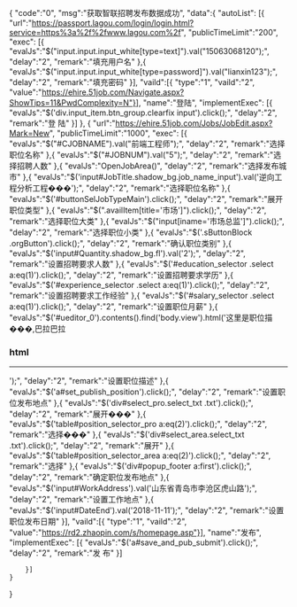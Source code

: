 {
	"code":"0",
	"msg":"获取智联招聘发布数据成功",
	"data":{
		"autoList":
		[{
			"url":"https://passport.lagou.com/login/login.html?service=https%3a%2f%2fwww.lagou.com%2f",
			"publicTimeLimit":"200",
			"exec":
			[{
				"evalJs":"$("input.input.input_white[type=text]").val("15063068120");",
				"delay":"2",
				"remark":"填充用户名"
			},{
				"evalJs":"$("input.input.input_white[type=password]").val("lianxin123");",
				"delay":"2",
				"remark":"填充密码"
			}],
			"vaild":[{
				"type":"1",
				"vaild":"2",
				"value":"https://ehire.51job.com/Navigate.aspx?ShowTips=11&PwdComplexity=N"}],
			"name":"登陆",
			"implementExec":
			[{
				"evalJs":"$('div.input_item.btn_group.clearfix input').click();",
				"delay":"2",
				"remark":"登 陆"
			}]
		},
		{
			"url":"https://ehire.51job.com/Jobs/JobEdit.aspx?Mark=New",
			"publicTimeLimit":"1000",
			"exec":
			[{
				"evalJs":"$("#CJOBNAME").val("前端工程师");",
				"delay":"2",
				"remark":"选择职位名称"
			},{
				"evalJs":"$("#JOBNUM").val("5");",
				"delay":"2",
				"remark":"选择招聘人数"
			},{
				"evalJs":"OpenJobArea()",
				"delay":"2",
				"remark":"选择发布城市"
			},{
				"evalJs":"$('input#JobTitle.shadow_bg.job_name_input').val('逆向工程分析工程��&#65533;');",
				"delay":"2",
				"remark":"选择职位名称"
			},{
				"evalJs":"$('#buttonSelJobTypeMain').click();",
				"delay":"2",
				"remark":"展开职位类型"
			},{
				"evalJs":"$(\".availItem[title='市场']\").click();",
				"delay":"2",
				"remark":"选择职位大类"
			},{
				"evalJs":"$(\"input[iname='市场总监']\").click();",
				"delay":"2",
				"remark":"选择职位小类"
			},{
				"evalJs":"$('.sButtonBlock .orgButton').click();",
				"delay":"2",
				"remark":"确认职位类别"
			},{
				"evalJs":"$('input#Quantity.shadow_bg.fl').val('2');",
				"delay":"2",
				"remark":"设置招聘要求人数"
			},{
				"evalJs":"$('#education_selector .select a:eq(1)').click();",
				"delay":"2",
				"remark":"设置招聘要求学历"
			},{
				"evalJs":"$('#experience_selector .select a:eq(1)').click();",
				"delay":"2",
				"remark":"设置招聘要求工作经验"
			},{
				"evalJs":"$('#salary_selector .select a:eq(1)').click();",
				"delay":"2",
				"remark":"设置职位月薪"
			},{
				"evalJs":"$('#ueditor_0').contents().find('body.view').html('这里是职位描��&#65533;,巴拉巴拉<h3>html</h3><hr>');",
				"delay":"2",
				"remark":"设置职位描述"
			},{
				"evalJs":"$('a#set_publish_position').click();",
				"delay":"2",
				"remark":"设置职位发布地点"
			},{
				"evalJs":"$('div#select_pro.select_txt .txt').click();",
				"delay":"2",
				"remark":"展开��&#65533;"
			},{
				"evalJs":"$('table#position_selector_pro a:eq(2)').click();",
				"delay":"2",
				"remark":"选择��&#65533;"
			},{
				"evalJs":"$('div#select_area.select_txt .txt').click();",
				"delay":"2",
				"remark":"展开"
			},{
				"evalJs":"$('table#position_selector_area a:eq(2)').click();",
				"delay":"2",
				"remark":"选择"
			},{
				"evalJs":"$('div#popup_footer a:first').click();",
				"delay":"2",
				"remark":"确定职位发布地点"
			},{
				"evalJs":"$('input#WorkAddress').val('山东省青岛市李沧区虎山路');",
				"delay":"2",
				"remark":"设置工作地点"
			},{
				"evalJs":"$('input#DateEnd').val('2018-11-11');",
				"delay":"2",
				"remark":"设置职位发布日期"
			}],
			"vaild":[{
				"type":"1",
				"vaild":"2",
				"value":"https://rd2.zhaopin.com/s/homepage.asp"}],
			"name":"发布",
			"implementExec":
			[{
				"evalJs":"$('a#save_and_pub_submit').click();",
				"delay":"2",
				"remark":"发 布"
			}]

		}]
	}
}
